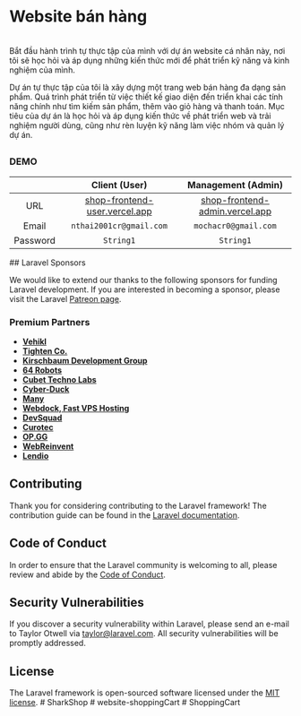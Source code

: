 
<h1>Website bán hàng</h1>
<br>
Bắt đầu hành trình tự thực tập của mình với dự án website cá nhân này, nơi tôi sẽ học hỏi và áp dụng những kiến thức mới để phát triển kỹ năng và kinh nghiệm của mình.


Dự án tự thực tập của tôi là xây dựng một trang web bán hàng đa dạng sản phẩm. Quá trình phát triển từ việc thiết kế giao diện đến triển khai các tính năng chính như tìm kiếm sản phẩm, thêm vào giỏ hàng và thanh toán. Mục tiêu của dự án là học hỏi và áp dụng kiến thức về phát triển web và trải nghiệm người dùng, cũng như rèn luyện kỹ năng làm việc nhóm và quản lý dự án.



## <h3>DEMO</h3>

<table>
<thead>
<tr>
<th align="center"></th>
<th align="center">Client (User)</th>
<th align="center">Management (Admin)</th>
</tr>
</thead>
<tbody>
<tr>
<td align="center">URL</td>
<td align="center"><a href="https://shop-frontend-user.vercel.app/" rel="nofollow">shop-frontend-user.vercel.app</a></td>
<td align="center"><a href="https://shop-frontend-admin.vercel.app/" rel="nofollow">shop-frontend-admin.vercel.app</a></td>
</tr>
<tr>
<td align="center">Email</td>
<td align="center"><code>nthai2001cr@gmail.com</code></td>
<td align="center"><code>mochacr0@gmail.com</code></td>
</tr>
<tr>
<td align="center">Password</td>
<td align="center"><code>String1</code></td>
<td align="center"><code>String1</code></td>
</tr>
</tbody>
</table>
## Laravel Sponsors

We would like to extend our thanks to the following sponsors for funding Laravel development. If you are interested in becoming a sponsor, please visit the Laravel [Patreon page](https://patreon.com/taylorotwell).

### Premium Partners

- **[Vehikl](https://vehikl.com/)**
- **[Tighten Co.](https://tighten.co)**
- **[Kirschbaum Development Group](https://kirschbaumdevelopment.com)**
- **[64 Robots](https://64robots.com)**
- **[Cubet Techno Labs](https://cubettech.com)**
- **[Cyber-Duck](https://cyber-duck.co.uk)**
- **[Many](https://www.many.co.uk)**
- **[Webdock, Fast VPS Hosting](https://www.webdock.io/en)**
- **[DevSquad](https://devsquad.com)**
- **[Curotec](https://www.curotec.com/services/technologies/laravel/)**
- **[OP.GG](https://op.gg)**
- **[WebReinvent](https://webreinvent.com/?utm_source=laravel&utm_medium=github&utm_campaign=patreon-sponsors)**
- **[Lendio](https://lendio.com)**

## Contributing

Thank you for considering contributing to the Laravel framework! The contribution guide can be found in the [Laravel documentation](https://laravel.com/docs/contributions).

## Code of Conduct

In order to ensure that the Laravel community is welcoming to all, please review and abide by the [Code of Conduct](https://laravel.com/docs/contributions#code-of-conduct).

## Security Vulnerabilities

If you discover a security vulnerability within Laravel, please send an e-mail to Taylor Otwell via [taylor@laravel.com](mailto:taylor@laravel.com). All security vulnerabilities will be promptly addressed.

## License

The Laravel framework is open-sourced software licensed under the [MIT license](https://opensource.org/licenses/MIT).
#   S h a r k S h o p 
 
 #   w e b s i t e - s h o p p i n g C a r t 
 
 #   S h o p p i n g C a r t 
 
 
